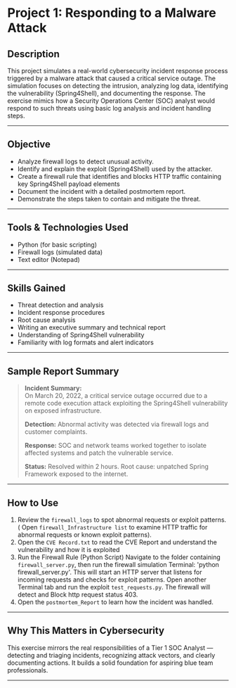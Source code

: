 # Project 1: Responding to a Malware Attack

## Description

This project simulates a real-world cybersecurity incident response process triggered by a malware attack that caused a critical service outage. The simulation focuses on detecting the intrusion, analyzing log data, identifying the vulnerability (Spring4Shell), and documenting the response. The exercise mimics how a Security Operations Center (SOC) analyst would respond to such threats using basic log analysis and incident handling steps.

---

## Objective

- Analyze firewall logs to detect unusual activity.
- Identify and explain the exploit (Spring4Shell) used by the attacker.
- Create a firewall rule that identifies and blocks HTTP traffic containing key Spring4Shell payload elements
- Document the incident with a detailed postmortem report.
- Demonstrate the steps taken to contain and mitigate the threat.

---

## Tools & Technologies Used

- Python (for basic scripting)
- Firewall logs (simulated data)
- Text editor (Notepad)

---

## Skills Gained

- Threat detection and analysis
- Incident response procedures
- Root cause analysis
- Writing an executive summary and technical report
- Understanding of Spring4Shell vulnerability
- Familiarity with log formats and alert indicators

---


## Sample Report Summary

> **Incident Summary:**  
> On March 20, 2022, a critical service outage occurred due to a remote code execution attack exploiting the Spring4Shell vulnerability on exposed infrastructure.  
>  
> **Detection:** Abnormal activity was detected via firewall logs and customer complaints.  
>  
> **Response:** SOC and network teams worked together to isolate affected systems and patch the vulnerable service.  
>  
> **Status:** Resolved within 2 hours. Root cause: unpatched Spring Framework exposed to the internet.

---
## How to Use

1. Review the `firewall_logs` to spot abnormal requests or exploit patterns. ( Open `firewall_Infrastructure list` to examine HTTP traffic for abnormal requests or known exploit patterns).
2. Open the `CVE Record.txt` to read the CVE Report and understand the vulnerability and how it is exploited
3. Run the Firewall Rule (Python Script) Navigate to the folder containing `firewall_server.py`, then run the firewall simulation Terminal: 'python firewall_server.py'. This will start an HTTP server that listens for incoming requests and checks for exploit patterns. Open another Terminal tab and run the exploit `test_requests.py`. The firewall will detect and Block http request status 403.
4. Open the `postmortem_Report` to learn how the incident was handled.


---

## Why This Matters in Cybersecurity

This exercise mirrors the real responsibilities of a Tier 1 SOC Analyst — detecting and triaging incidents, recognizing attack vectors, and clearly documenting actions. It builds a solid foundation for aspiring blue team professionals.


---



